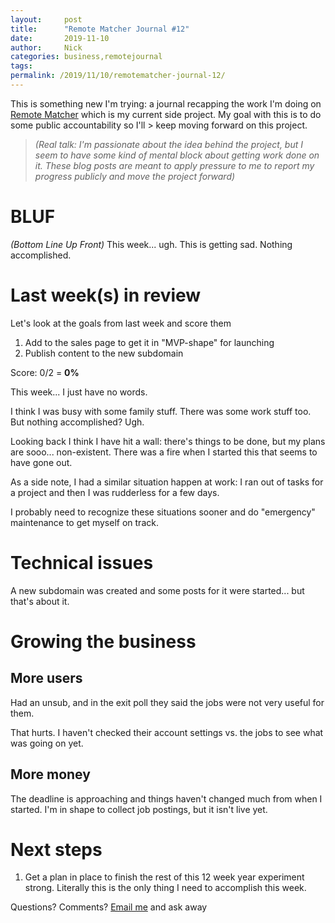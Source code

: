 ```yaml
---
layout:     post
title:      "Remote Matcher Journal #12"
date:       2019-11-10
author:     Nick
categories: business,remotejournal
tags:  
permalink: /2019/11/10/remotematcher-journal-12/
---
```


This is something new I'm trying: a journal recapping the work I'm doing on [Remote Matcher](https://remotematcher.com) which is my current side project. My goal with this is to do some public accountability so I'll > keep moving forward on this project. 

> _(Real talk: I'm passionate about the idea behind the project, but I seem to have some kind of mental block about getting work done on it. These blog posts are meant to apply pressure to me to report my progress publicly and move the project forward)_

# BLUF
_(Bottom Line Up Front)_
This week... ugh. This is getting sad. Nothing accomplished.

# Last week(s) in review
Let's look at the goals from last week and score them

1. Add to the sales page to get it in "MVP-shape" for launching
2. Publish content to the new subdomain


Score: 0/2 = **0%**

This week... I just have no words. 

I think I was busy with some family stuff. There was some work stuff too. But nothing accomplished? Ugh.

Looking back I think I have hit a wall: there's things to be done, but my plans are sooo... non-existent. There was a fire when I started this that seems to have gone out. 

As a side note, I had a similar situation happen at work: I ran out of tasks for a project and then I was rudderless for a few days.

I probably need to recognize these situations sooner and do "emergency" maintenance to get myself on track.

# Technical issues
A new subdomain was created and some posts for it were started... but that's about it.


# Growing the business

## More users
Had an unsub, and in the exit poll they said the jobs were not very useful for them.

That hurts. I haven't checked their account settings vs. the jobs to see what was going on yet.

## More money
The deadline is approaching and things haven't changed much from when I started. I'm in shape to collect job postings, but it isn't live yet. 

# Next steps
1. Get a plan in place to finish the rest of this 12 week year experiment strong. Literally this is the only thing I need to accomplish this week.

Questions? Comments? [Email me](mailto:nick@ironboundsoftware.com) and ask away


